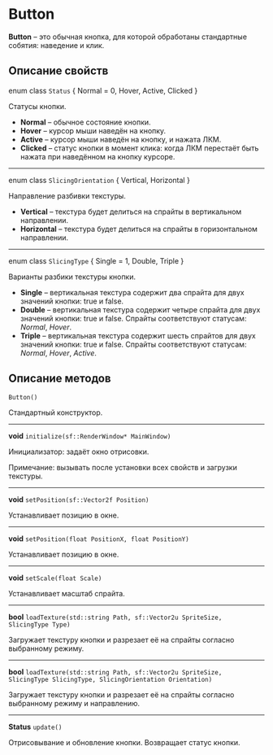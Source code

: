 # Button
**Button** – это обычная кнопка, для которой обработаны стандартные собятия: наведение и клик.
## Описание свойств

enum class `Status` { Normal = 0, Hover, Active, Clicked }

Статусы кнопки.

* **Normal** – обычное состояние кнопки.
* **Hover** – курсор мыши наведён на кнопку.
* **Active** – курсор мыши наведён на кнопку, и нажата ЛКМ.
* **Clicked** – статус кнопки в момент клика: когда ЛКМ перестаёт быть нажата при наведённом на кнопку курсоре.
___

enum class `SlicingOrientation` { Vertical, Horizontal }

Направление разбивки текстуры.
		
* **Vertical** – текстура будет делиться на спрайты в вертикальном направлении.
* **Horizontal** – текстура будет делиться на спрайты в горизонтальном направлении.
___

enum class `SlicingType` { Single = 1, Double, Triple }

Варианты разбики текстуры кнопки.

* **Single** – вертикальная текстура содержит два спрайта для двух значений кнопки: true и false.
* **Double** – вертикальная текстура содержит четыре спрайта для двух значений кнопки: true и false. Спрайты соответствуют статусам: _Normal_, _Hover_.
* **Triple** – вертикальная текстура содержит шесть спрайтов для двух значений кнопки: true и false. Спрайты соответствуют статусам: _Normal_, _Hover_, _Active_.

## Описание методов

`Button()`

Стандартный конструктор.
___

**void** `initialize(sf::RenderWindow* MainWindow)`

 Инициализатор: задаёт окно отрисовки. 
 
 Примечание: вызывать после установки всех свойств и загрузки текстуры.
___
**void** `setPosition(sf::Vector2f Position)`

Устанавливает позицию в окне.
___

**void** `setPosition(float PositionX, float PositionY)`

Устанавливает позицию в окне.

___

**void** `setScale(float Scale)`
	
Устанавливает масштаб спрайта.
___
	
**bool** `loadTexture(std::string Path, sf::Vector2u SpriteSize, SlicingType Type)`

Загружает текстуру кнопки и разрезает её на спрайты согласно выбранному режиму.

___


**bool** `loadTexture(std::string Path, sf::Vector2u SpriteSize, SlicingType SlicingType, SlicingOrientation Orientation)`

Загружает текстуру кнопки и разрезает её на спрайты согласно выбранному режиму и направлению.

___
	
**Status** `update()`

Отрисовывание и обновление кнопки. Возвращает статус кнопки.
	

